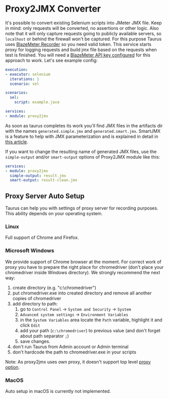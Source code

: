 # Proxy2JMX Converter

It's possible to convert existing Selenium scripts into JMeter JMX file. Keep in mind: only requests will be converted, no assertions or other logic. Also note that it will only capture requests going to publicly available servers, so `localhost` or behind the firewall won't be captured.
For this purpose Taurus uses [BlazeMeter Recorder](https://help.blazemeter.com/docs/guide/recorders-creating-the-proxy-recorder.html) so you need valid token. This service starts proxy for logging requests and build jmx file based on the requests when test is finished. You will need a [BlazeMeter API key configured](BlazemeterReporter/#Personalized-Usage) for this approach to work. Let's see example config:

```yaml
execution:
- executor: selenium
  iterations: 1
  scenario: sel

scenarios:
  sel:
    script: example.java

services:
- module: proxy2jmx
```

As soon as taurus completes its work you'll find JMX files in the artifacts dir with the names `generated.simple.jmx` and `generated.smart.jmx`. SmartJMX is a feature to help with JMX parameterization and is explained in detail in [this article](https://www.blazemeter.com/blog/correlation-in-jmeter).

If you want to change the resulting name of generated JMX files, use the `simple-output` and/or `smart-output` options of Proxy2JMX module like this:

```yaml
services:
- module: proxy2jmx
  simple-output: result.jmx
  smart-output: result-clean.jmx
```

## Proxy Server Auto Setup
Taurus can help you with settings of proxy server for recording purposes. This ability depends on your operating system.

### Linux 
Full support of Chrome and Firefox.

### Microsoft Windows
We provide support of Chrome browser at the moment. For correct work of proxy you have to prepare the right place
for chromedriver (don't place your chromedriver inside Windows directory). We strongly recommend the next way:
1. create directory (e.g. "c:\chromedriver")
2. put chromedriver.exe into created directory and remove all another copies of chromedriver
3. add directory to path:
   1. go to `Control Panel` -> `System and Security` -> `System`
   2. `Advanced system settings` -> `Environment Variables`
   3. in the `System Variables` area locate the `Path` variable, highlight it and click `Edit`
   4. add your path (`c:\chromedriver`) to previous value (and don't forget about path separator `;`)
   5. save changes.
4. don't run Taurus from Admin account or Admin terminal
5. don't hardcode the path to chromedriver.exe in your scripts

Note: As proxy2jmx uses own proxy, it doesn't support top level [proxy option](ConfigSyntax.md#Top-Level-Settings). 

### MacOS
Auto setup in macOS is currently not implemented.
